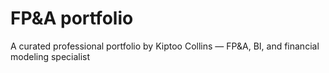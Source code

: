 # FP&A portfolio
A curated professional portfolio by Kiptoo Collins — FP&amp;A, BI, and financial modeling specialist
